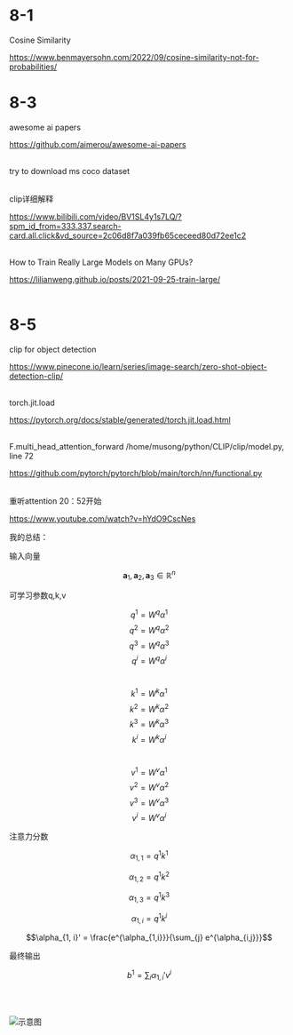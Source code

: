 # 8-1

Cosine Similarity

https://www.benmayersohn.com/2022/09/cosine-similarity-not-for-probabilities/

# 8-3

awesome ai papers

https://github.com/aimerou/awesome-ai-papers
</br></br>

try to download ms coco dataset
</br></br>

clip详细解释

https://www.bilibili.com/video/BV1SL4y1s7LQ/?spm_id_from=333.337.search-card.all.click&vd_source=2c06d8f7a039fb65ceceed80d72ee1c2
</br></br>

How to Train Really Large Models on Many GPUs?

https://lilianweng.github.io/posts/2021-09-25-train-large/
</br></br>

# 8-5

clip for object detection

https://www.pinecone.io/learn/series/image-search/zero-shot-object-detection-clip/
</br></br>

torch.jit.load

https://pytorch.org/docs/stable/generated/torch.jit.load.html
</br></br>

F.multi_head_attention_forward
/home/musong/python/CLIP/clip/model.py, line 72

https://github.com/pytorch/pytorch/blob/main/torch/nn/functional.py
</br></br>

重听attention 20：52开始

https://www.youtube.com/watch?v=hYdO9CscNes

我的总结：

输入向量

$$\mathbf{a}_1, \mathbf{a}_2, \mathbf{a}_3 \in \mathbb{R}^n$$

可学习参数q,k,v

$$q^{1} = W^{q} \alpha^{1}$$
$$q^{2} = W^{q} \alpha^{2}$$
$$q^{3} = W^{q} \alpha^{3}$$
$$q^{i} = W^{q} \alpha^{i}$$
</br>

$$k^{1} = W^{k} \alpha^{1}$$
$$k^{2} = W^{k} \alpha^{2}$$
$$k^{3} = W^{k} \alpha^{3}$$
$$k^{i} = W^{k} \alpha^{i}$$
</br>

$$v^{1} = W^{v} \alpha^{1}$$
$$v^{2} = W^{v} \alpha^{2}$$
$$v^{3} = W^{v} \alpha^{3}$$
$$v^{i} = W^{v} \alpha^{i}$$



注意力分数

$$\alpha_{1,1}=q^1k^1$$

$$\alpha_{1,2}=q^1k^2$$

$$\alpha_{1,3}=q^1k^3$$

$$\alpha_{1,i}=q^1k^i$$

$$\alpha_{1, i}' = \frac{e^{\alpha_{1,i}}}{\sum_{j} e^{\alpha_{i,j}}}$$

最终输出

$$b^1 = {\sum_{i}}\alpha_{1,i}'v^i $$

</br></br>


![示意图](http://www.druggableprotein.com:3001/file/%2Froot%2Fhome%2Fbackend%2Fmd%2F2024-8%2Fattention.png)


